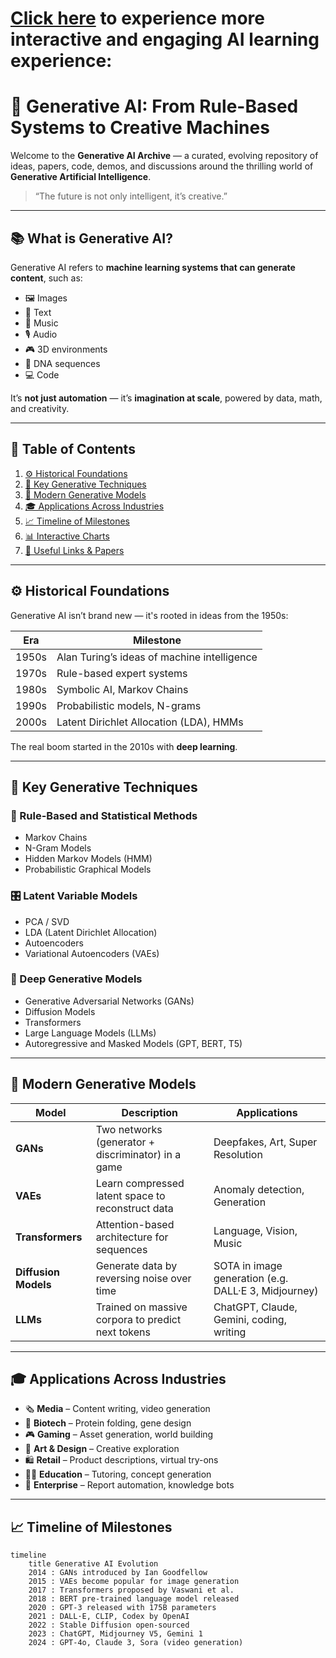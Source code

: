 # [Click here](https://gghimire2041.github.io/generative-AI) to experience more interactive and engaging AI learning experience:


# 🎨 Generative AI: From Rule-Based Systems to Creative Machines

Welcome to the **Generative AI Archive** — a curated, evolving repository of ideas, papers, code, demos, and discussions around the thrilling world of **Generative Artificial Intelligence**.

> “The future is not only intelligent, it’s creative.”

---

## 📚 What is Generative AI?

Generative AI refers to **machine learning systems that can generate content**, such as:
- 🖼️ Images
- 📝 Text
- 🎵 Music
- 🎙️ Audio
- 🎮 3D environments
- 🧬 DNA sequences
- 💻 Code

It’s **not just automation** — it’s **imagination at scale**, powered by data, math, and creativity.

---

## 🧭 Table of Contents

1. [⚙️ Historical Foundations](#️️⚙️-historical-foundations)
2. [🧠 Key Generative Techniques](#🧠-key-generative-techniques)
3. [🚀 Modern Generative Models](#🚀-modern-generative-models)
4. [🎓 Applications Across Industries](#🎓-applications-across-industries)
5. [📈 Timeline of Milestones](#📈-timeline-of-milestones)
6. [📊 Interactive Charts](#📊-interactive-charts)
7. [📎 Useful Links & Papers](#📎-useful-links--papers)

---

## ⚙️ Historical Foundations

Generative AI isn’t brand new — it's rooted in ideas from the 1950s:

| Era | Milestone |
|-----|-----------|
| 1950s | Alan Turing’s ideas of machine intelligence |
| 1970s | Rule-based expert systems |
| 1980s | Symbolic AI, Markov Chains |
| 1990s | Probabilistic models, N-grams |
| 2000s | Latent Dirichlet Allocation (LDA), HMMs |

The real boom started in the 2010s with **deep learning**.

---

## 🧠 Key Generative Techniques

### 🧮 Rule-Based and Statistical Methods
- Markov Chains
- N-Gram Models
- Hidden Markov Models (HMM)
- Probabilistic Graphical Models

### 🎛️ Latent Variable Models
- PCA / SVD
- LDA (Latent Dirichlet Allocation)
- Autoencoders
- Variational Autoencoders (VAEs)

### 🤖 Deep Generative Models
- Generative Adversarial Networks (GANs)
- Diffusion Models
- Transformers
- Large Language Models (LLMs)
- Autoregressive and Masked Models (GPT, BERT, T5)

---

## 🚀 Modern Generative Models

| Model | Description | Applications |
|-------|-------------|--------------|
| **GANs** | Two networks (generator + discriminator) in a game | Deepfakes, Art, Super Resolution |
| **VAEs** | Learn compressed latent space to reconstruct data | Anomaly detection, Generation |
| **Transformers** | Attention-based architecture for sequences | Language, Vision, Music |
| **Diffusion Models** | Generate data by reversing noise over time | SOTA in image generation (e.g. DALL·E 3, Midjourney) |
| **LLMs** | Trained on massive corpora to predict next tokens | ChatGPT, Claude, Gemini, coding, writing |

---

## 🎓 Applications Across Industries

- 🗞️ **Media** – Content writing, video generation
- 🧬 **Biotech** – Protein folding, gene design
- 🎮 **Gaming** – Asset generation, world building
- 🎨 **Art & Design** – Creative exploration
- 🛍️ **Retail** – Product descriptions, virtual try-ons
- 🧑‍🏫 **Education** – Tutoring, concept generation
- 💼 **Enterprise** – Report automation, knowledge bots

---

## 📈 Timeline of Milestones

```mermaid
timeline
    title Generative AI Evolution
    2014 : GANs introduced by Ian Goodfellow
    2015 : VAEs become popular for image generation
    2017 : Transformers proposed by Vaswani et al.
    2018 : BERT pre-trained language model released
    2020 : GPT-3 released with 175B parameters
    2021 : DALL·E, CLIP, Codex by OpenAI
    2022 : Stable Diffusion open-sourced
    2023 : ChatGPT, Midjourney V5, Gemini 1
    2024 : GPT-4o, Claude 3, Sora (video generation)

